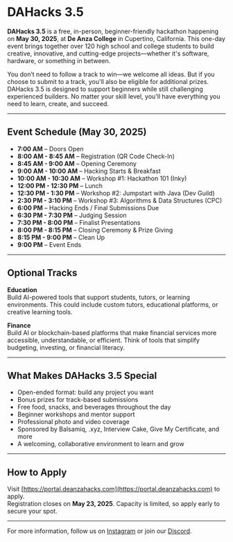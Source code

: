 # DAHacks 3.5

**DAHacks 3.5** is a free, in-person, beginner-friendly hackathon happening on **May 30, 2025**, at **De Anza College** in Cupertino, California. This one-day event brings together over 120 high school and college students to build creative, innovative, and cutting-edge projects—whether it's software, hardware, or something in between.

You don’t need to follow a track to win—we welcome all ideas. But if you choose to submit to a track, you'll also be eligible for additional prizes. DAHacks 3.5 is designed to support beginners while still challenging experienced builders. No matter your skill level, you'll have everything you need to learn, create, and succeed.

---

## Event Schedule (May 30, 2025)

- **7:00 AM** – Doors Open  
- **8:00 AM - 8:45 AM** – Registration (QR Code Check-In)  
- **8:45 AM - 9:00 AM** – Opening Ceremony  
- **9:00 AM - 10:00 AM** – Hacking Starts & Breakfast  
- **10:00 AM - 10:30 AM** – Workshop #1: Hackathon 101 (Inky)  
- **12:00 PM - 12:30 PM** – Lunch  
- **12:30 PM - 1:30 PM** – Workshop #2: Jumpstart with Java (Dev Guild)  
- **2:30 PM - 3:10 PM** – Workshop #3: Algorithms & Data Structures (CPC)  
- **6:00 PM** – Hacking Ends / Final Submissions Due  
- **6:30 PM - 7:30 PM** – Judging Session  
- **7:30 PM - 8:00 PM** – Finalist Presentations  
- **8:00 PM - 8:15 PM** – Closing Ceremony & Prize Giving  
- **8:15 PM - 9:00 PM** – Clean Up  
- **9:00 PM** – Event Ends  

---

## Optional Tracks

**Education**  
Build AI-powered tools that support students, tutors, or learning environments. This could include custom tutors, educational platforms, or creative learning tools.

**Finance**  
Build AI or blockchain-based platforms that make financial services more accessible, understandable, or efficient. Think of tools that simplify budgeting, investing, or financial literacy.

---

## What Makes DAHacks 3.5 Special

- Open-ended format: build any project you want  
- Bonus prizes for track-based submissions  
- Free food, snacks, and beverages throughout the day  
- Beginner workshops and mentor support  
- Professional photo and video coverage  
- Sponsored by Balsamiq, .xyz, Interview Cake, Give My Certificate, and more  
- A welcoming, collaborative environment to learn and grow  

---

## How to Apply

Visit [https://portal.deanzahacks.com](https://portal.deanzahacks.com) to apply.  
Registration closes on **May 23, 2025**. Capacity is limited, so apply early to secure your spot.

---

For more information, follow us on [Instagram](https://instagram.com/deanzahacks) or join our [Discord](https://discord.gg/bJWTS7qem6).
